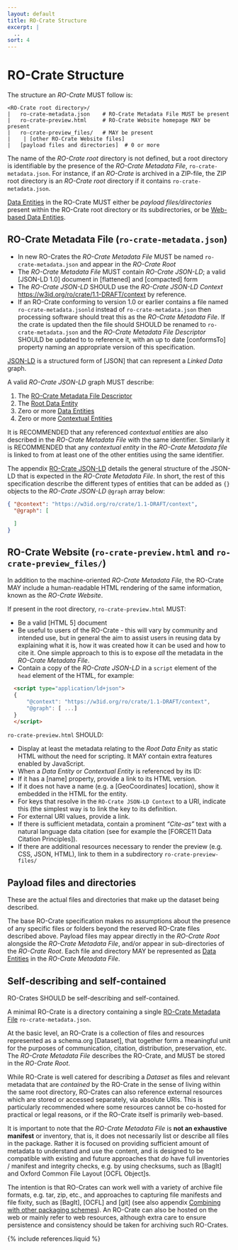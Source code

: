 ```yaml
---
layout: default
title: RO-Crate Structure
excerpt: |
  ..
sort: 4
---
```

<!--
   Copyright 2019-2020 University of Technology Sydney
   Copyright 2019-2020 The University of Manchester UK 
   Copyright 2019-2020 RO-Crate contributors <https://github.com/ResearchObject/ro-crate/graphs/contributors>

   Licensed under the Apache License, Version 2.0 (the "License");
   you may not use this file except in compliance with the License.
   You may obtain a copy of the License at

       http://www.apache.org/licenses/LICENSE-2.0

   Unless required by applicable law or agreed to in writing, software
   distributed under the License is distributed on an "AS IS" BASIS,
   WITHOUT WARRANTIES OR CONDITIONS OF ANY KIND, either express or implied.
   See the License for the specific language governing permissions and
   limitations under the License.
-->

<div id="structure"></div>

# RO-Crate Structure

The structure an _RO-Crate_ MUST follow is:

```
<RO-Crate root directory>/
|   ro-crate-metadata.json    # RO-Crate Metadata File MUST be present 
|   ro-crate-preview.html     # RO-Crate Website homepage MAY be present
|   ro-crate-preview_files/   # MAY be present
|    | [other RO-Crate Website files]
|   [payload files and directories]  # 0 or more
```

The name of the _RO-Crate root_ directory is not defined, but a root directory is identifiable by the presence of the _RO-Crate Metadata File_, `ro-crate-metadata.json`. For instance, if an _RO-Crate_ is archived in a ZIP-file, the ZIP root directory is an _RO-Crate root_ directory if it contains `ro-crate-metadata.json`.


[Data Entities](data-entities.md) in the RO-Crate MUST either be _payload files/directories_ present within the RO-Crate root directory or its subdirectories, or be [Web-based Data Entities](data-entities.html#web-based-data-entities).

<!--
RO-Crates can be _nested_ by including payload directories that themselves contain an _RO-Crate Metadata File_.
-->

## RO-Crate Metadata File (`ro-crate-metadata.json`)

* In new RO-Crates the _RO-Crate Metadata File_ MUST be named `ro-crate-metadata.json` and appear in the _RO-Crate Root_
* The _RO-Crate Metadata File_ MUST contain _RO-Crate JSON-LD_; a valid [JSON-LD 1.0] document in [flattened]  and [compacted] form
* The _RO-Crate JSON-LD_ SHOULD use the _RO-Crate JSON-LD Context_ <https://w3id.org/ro/crate/1.1-DRAFT/context> by reference.
* If an RO-Crate conforming to version 1.0 or earlier contains a file named `ro-crate-metadata.jsonld` instead of `ro-crate-metadata.json` then processing software should treat this as the _RO-Crate Metadata File_. If the crate is updated then the file should SHOULD be renamed to `ro-crate-metadata.json` and the _RO-Crate Metadata File Descriptor_ SHOULD be updated to to reference it, with an up to date [conformsTo] property naming an appropriate version of this specification. 


[JSON-LD](https://json-ld.org/) is a structured form of [JSON] that can represent a _Linked Data_ graph. 

A valid _RO-Crate JSON-LD_ graph MUST describe:

1. The [RO-Crate Metadata File Descriptor](root-data-entity.md#ro-crate-metadata-file-descriptor)
2. The [Root Data Entity](root-data-entity.md#direct-properties-of-the-root-data-entity)
3. Zero or more [Data Entities](data-entities.md)
4. Zero or more [Contextual Entities](contextual-entities.md)

It is RECOMMENDED that any referenced _contextual entities_ are also described in the _RO-Crate Metadata File_ with the same identifier. Similarly it is RECOMMENDED that any _contextual entity_ in the _RO-Crate Metadata file_ is linked to from at least one of the other entities using the same identifier. 

The appendix [RO-Crate JSON-LD](appendix/jsonld.md) details the general structure of the JSON-LD that is expected in the _RO-Crate Metadata File_. In short, the rest of this specification describe the different types of entities that can be added as `{}` objects to the _RO-Crate JSON-LD_ `@graph` array below:

```json
{ "@context": "https://w3id.org/ro/crate/1.1-DRAFT/context",
  "@graph": [

  ]
}
```


## RO-Crate Website (`ro-crate-preview.html` and `ro-crate-preview_files/`)

In addition to the machine-oriented _RO-Crate Metadata File_, the RO-Crate MAY include a human-readable HTML rendering of the same information, known as the _RO-Crate Website_.

If present in the root directory, `ro-crate-preview.html` MUST:

  *   Be a valid [HTML 5] document 
  *   Be useful to users of the RO-Crate - this will vary by community and intended use, but in general the aim to assist users in reusing data by explaining what it is, how it was created how it can be used and how to cite it. One simple approach to this is to expose *all* the metadata in the _RO-Crate Metadata File_.
  *   Contain a copy of the _RO-Crate JSON-LD_ in a `script` element of the `head` element of the HTML, for example:
  ```html
    <script type="application/ld+json">
    {
        "@context": "https://w3id.org/ro/crate/1.1-DRAFT/context",
        "@graph": [ ...]
    }
    </script>
  ```

`ro-crate-preview.html` SHOULD:

*   Display at least the metadata relating to the _Root Data Enity_ as static HTML without the need for scripting. It MAY contain extra features enabled by JavaScript.
*   When a _Data Entity_ or _Contextual Entity_ is referenced by its ID:
  *   If it has a [name] property, provide a link to its HTML version.
  *   If it does not have a name (e.g. a [GeoCoordinates] location), show it embedded in the HTML for the entity.
*   For keys that resolve in the `RO-Crate JSON-LD Context` to a URI, indicate this (the simplest way is to link the key to its definition.
*   For external URI values, provide a link.
*   If there is sufficient metadata, contain a prominent _“Cite-as”_ text with a natural language data citation (see for example the [FORCE11 Data Citation Principles]).
*   If there are additional resources necessary to render the preview (e.g. CSS, JSON, HTML), link to them in a subdirectory `ro-crate-preview-files/`

## Payload files and directories

These are the actual files and directories that make up the dataset being described.

The base RO-Crate specification makes no assumptions about the presence of any specific files or folders beyond the reserved RO-Crate files described above. Payload files may appear directly in the _RO-Crate Root_ alongside the _RO-Crate Metadata File_, and/or appear in sub-directories of the _RO-Crate Root_. Each file and directory MAY be represented as [Data Entities](data-entities.md) in the _RO-Crate Metadata File_.


## Self-describing and self-contained

RO-Crates SHOULD be self-describing and self-contained.

A minimal RO-Crate is a directory containing a single [RO-Crate Metadata File](root-data-entity.md) `ro-crate-metadata.json`. 

At the basic level, an RO-Crate is a collection of files and resources represented as a schema.org [Dataset], that together form a meaningful unit for the purposes of communication, citation, distribution, preservation, etc.  The _RO-Crate Metadata File_ describes the RO-Crate, and MUST be stored in the _RO-Crate Root_. 

While RO-Crate is well catered for describing a _Dataset_ as files and relevant metadata that are _contained_ by the RO-Crate in the sense of living within the same root directory, RO-Crates can also reference external resources which are stored or accessed separately, via absolute URIs. This is particularly recommended where some resources cannot be co-hosted for practical or legal reasons, or if the RO-Crate itself is primarily web-based.

It is important to note that the _RO-Crate Metadata File_ is **not an exhaustive manifest** or inventory, that is, it does not necessarily list or describe all files in the package.  Rather it is focused on providing sufficient amount of metadata to understand and use the content, and is designed to be compatible with existing and future approaches that _do_ have full inventories / manifest and integrity checks, e.g. by using checksums, such as [BagIt] and Oxford Common File Layout [OCFL Object]s.

The intention is that RO-Crates can work well with a variety of archive file formats, e.g. tar, zip, etc., and approaches to capturing file manifests and file fixity, such as [BagIt], [OCFL] and [git] (see also appendix [Combining with other packaging schemes](appendix/implementation-notes.md#combining-with-other-packaging-schemes)). An RO-Crate can also be hosted on the web or mainly refer to web resources, although extra care to ensure persistence and consistency should be taken for archiving such RO-Crates.

{% include references.liquid %}

